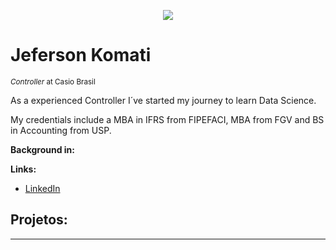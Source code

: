 <p align="center">
  <img src="banner.png" >
</p>

# Jeferson Komati
<sub>*Controller* at Casio Brasil</sub>

As a experienced Controller I´ve started my journey to learn Data Science.

My credentials include a MBA in IFRS from FIPEFACI, MBA from FGV and BS in Accounting from USP.

**Background in:** 

**Links:**
* [LinkedIn](https://www.linkedin.com/in/jeferson-k-b447428/)



## Projetos:


---
